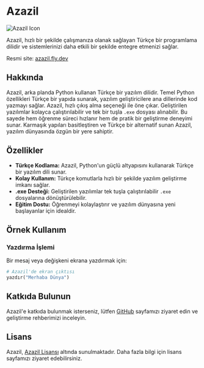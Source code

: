 # Azazil

![Azazil Icon](https://github.com/user-attachments/assets/da75c13d-6a80-494a-8720-613570692d8f)

Azazil, hızlı bir şekilde çalışmanıza olanak sağlayan Türkçe bir programlama dilidir ve sistemlerinizi daha etkili bir şekilde entegre etmenizi sağlar.

Resmi site: [azazil.fly.dev](https://azazil.fly.dev)

## Hakkında

Azazil, arka planda Python kullanan Türkçe bir yazılım dilidir. Temel Python özellikleri Türkçe bir yapıda sunarak, yazılım geliştiricilere ana dillerinde kod yazmayı sağlar. Azazil, hızlı çıkış alma seçeneği ile öne çıkar. Geliştirilen yazılımlar kolayca çalıştırılabilir ve tek bir tuşla `.exe` dosyası alınabilir. Bu sayede hem öğrenme süreci hızlanır hem de pratik bir geliştirme deneyimi sunar. Karmaşık yapıları basitleştiren ve Türkçe bir alternatif sunan Azazil, yazılım dünyasında özgün bir yere sahiptir.

## Özellikler

- **Türkçe Kodlama:** Azazil, Python'un güçlü altyapısını kullanarak Türkçe bir yazılım dili sunar.
- **Kolay Kullanım:** Türkçe komutlarla hızlı bir şekilde yazılım geliştirme imkanı sağlar.
- **.exe Desteği:** Geliştirilen yazılımlar tek tuşla çalıştırılabilir `.exe` dosyalarına dönüştürülebilir.
- **Eğitim Dostu:** Öğrenmeyi kolaylaştırır ve yazılım dünyasına yeni başlayanlar için idealdir.

## Örnek Kullanım

### Yazdırma İşlemi

Bir mesaj veya değişkeni ekrana yazdırmak için:

```python
# Azazil'de ekran çıktısı
yazdır("Merhaba Dünya")
```


## Katkıda Bulunun

Azazil'e katkıda bulunmak isterseniz, lütfen [GitHub](https://github.com/azazil-dev) sayfamızı ziyaret edin ve geliştirme rehberimizi inceleyin.

## Lisans

Azazil, [Azazil Lisansı](https://azazil.fly.dev/license) altında sunulmaktadır. Daha fazla bilgi için lisans sayfamızı ziyaret edebilirsiniz.
